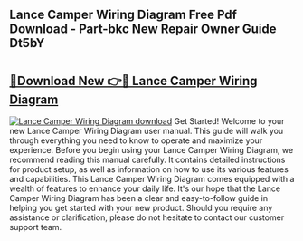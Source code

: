 ## Lance Camper Wiring Diagram Free Pdf Download - Part-bkc New Repair Owner Guide Dt5bY

# <h2><a href="http://dfjpn3s.blite.top/?on=Lance+Camper+Wiring+Diagram">🔗Download New 👉🔴 Lance Camper Wiring Diagram</a></h2>

[![Lance Camper Wiring Diagram download](https://i.imgur.com/lujVjoI.png)](http://dfjpn3s.blite.top/?on=Lance+Camper+Wiring+Diagram)
Get Started! Welcome to your new Lance Camper Wiring Diagram user manual. This guide will walk you through everything you need to know to operate and maximize your experience. Before you begin using your Lance Camper Wiring Diagram, we recommend reading this manual carefully. It contains detailed instructions for product setup, as well as information on how to use its various features and capabilities. This Lance Camper Wiring Diagram comes equipped with a wealth of features to enhance your daily life. It's our hope that the Lance Camper Wiring Diagram has been a clear and easy-to-follow guide in helping you get started with your new product. Should you require any assistance or clarification, please do not hesitate to contact our customer support team.
